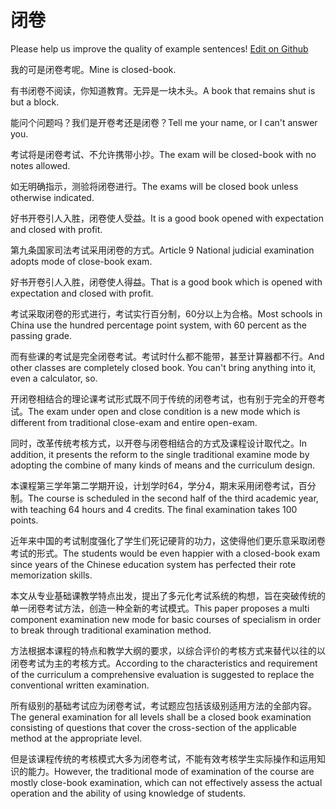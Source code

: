 # 闭卷

Please help us improve the quality of example sentences! [Edit on Github](https://github.com/jiyushe/jiyu-example-sentence-source/blob/main/chinese/bijuan.md)

<p><span class="chinese">我的可是闭卷考呢。</span><span class="english">Mine is closed-book.</span></p>

<p><span class="chinese">有书闭卷不阅读，你知道教育。无异是一块木头。</span><span class="english">A book that remains shut is but a block.</span></p>

<p><span class="chinese">能问个问题吗？我们是开卷考还是闭卷？</span><span class="english">Tell me your name, or I can't answer you.</span></p>

<p><span class="chinese">考试将是闭卷考试、不允许携带小抄。</span><span class="english">The exam will be closed-book with no notes allowed.</span></p>

<p><span class="chinese">如无明确指示，测验将闭卷进行。</span><span class="english">The exams will be closed book unless otherwise indicated.</span></p>

<p><span class="chinese">好书开卷引人入胜，闭卷使人受益。</span><span class="english">It is a good book opened with expectation and closed with profit.</span></p>

<p><span class="chinese">第九条国家司法考试采用闭卷的方式。</span><span class="english">Article 9 National judicial examination adopts mode of close-book exam.</span></p>

<p><span class="chinese">好书开卷引人入胜，闭卷使人得益。</span><span class="english">That is a good book which is opened with expectation and closed with profit.</span></p>

<p><span class="chinese">考试采取闭卷的形式进行，考试实行百分制，60分以上为合格。</span><span class="english">Most schools in China use the hundred percentage point system, with 60 percent as the passing grade.</span></p>

<p><span class="chinese">而有些课的考试是完全闭卷考试。考试时什么都不能带，甚至计算器都不行。</span><span class="english">And other classes are completely closed book. You can't bring anything into it, even a calculator, so.</span></p>

<p><span class="chinese">开闭卷相结合的理论课考试形式既不同于传统的闭卷考试，也有别于完全的开卷考试。</span><span class="english">The exam under open and close condition is a new mode which is different from traditional close-exam and entire open-exam.</span></p>

<p><span class="chinese">同时，改革传统考核方式，以开卷与闭卷相结合的方式及课程设计取代之。</span><span class="english">In addition, it presents the reform to the single traditional examine mode by adopting the combine of many kinds of means and the curriculum design.</span></p>

<p><span class="chinese">本课程第三学年第二学期开设，计划学时64，学分4，期末采用闭卷考试，百分制。</span><span class="english">The course is scheduled in the second half of the third academic year, with teaching 64 hours and 4 credits. The final examination takes 100 points.</span></p>

<p><span class="chinese">近年来中国的考试制度强化了学生们死记硬背的功力，这使得他们更乐意采取闭卷考试的形式。</span><span class="english">The students would be even happier with a closed-book exam since years of the Chinese education system has perfected their rote memorization skills.</span></p>

<p><span class="chinese">本文从专业基础课教学特点出发，提出了多元化考试系统的构想，旨在突破传统的单一闭卷考试方法，创造一种全新的考试模式。</span><span class="english">This paper proposes a multi component examination new mode for basic courses of specialism in order to break through traditional examination method.</span></p>

<p><span class="chinese">方法根据本课程的特点和教学大纲的要求，以综合评价的考核方式来替代以往的以闭卷考试为主的考核方式。</span><span class="english">According to the characteristics and requirement of the curriculum a comprehensive evaluation is suggested to replace the conventional written examination.</span></p>

<p><span class="chinese">所有级别的基础考试应为闭卷考试，考试题应包括该级别适用方法的全部内容。</span><span class="english">The general examination for all levels shall be a closed book examination consisting of questions that cover the cross-section of the applicable method at the appropriate level.</span></p>

<p><span class="chinese">但是该课程传统的考核模式大多为闭卷考试，不能有效考核学生实际操作和运用知识的能力。</span><span class="english">However, the traditional mode of examination of the course are mostly close-book examination, which can not effectively assess the actual operation and the ability of using knowledge of students.</span></p>

